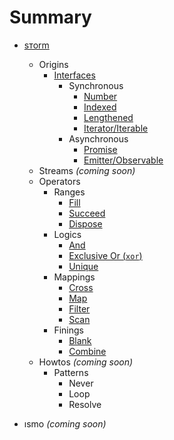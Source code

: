 # Summary

* [sтorm](storm/README.md)
  - Origins
    + [Interfaces](storm/origin/iface/README.md)
      * Synchronous
        - [Number](storm/origin/iface/sync/number.md)
        - [Indexed](storm/origin/iface/sync/indexed.md)
        - [Lengthened](storm/origin/iface/sync/lengthened.md)
        - [Iterator/Iterable](storm/origin/iface/sync/iter.md)
      * Asynchronous
        - [Promise](storm/origin/iface/async/promise.md)
        - [Emitter/Observable](storm/origin/iface/async/emitter.md)
  - Streams *(coming soon)*
  - Operators
    + Ranges
      * [Fill](storm/op/range/fill.md)
      * [Succeed](storm/op/range/succeed.md)
      * [Dispose](storm/op/range/dispose.md)
    + Logics
      * [And](storm/op/logic/and.md)
      * [Exclusive Or (`xor`)](storm/op/logic/xor.md)
      * [Unique](storm/op/logic/unique.md)
    + Mappings
      * [Cross](storm/op/map/cross.md)
      * [Map](storm/op/map/map.md)
      * [Filter](storm/op/map/filter.md)
      * [Scan](storm/op/map/scan.md)
    + Finings
      * [Blank](storm/op/fin/blank.md)
      * [Combine](storm/op/fin/combine.md)
  - Howtos *(coming soon)*
    + Patterns
      * Never
      * Loop
      * Resolve

* ısmo *(coming soon)*
